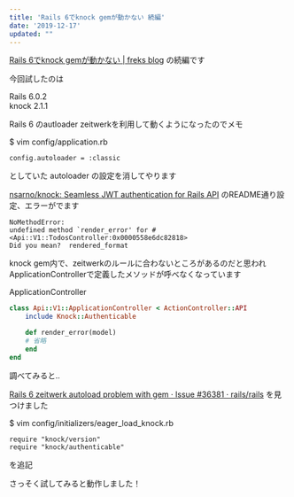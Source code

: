 ```yaml
---
title: 'Rails 6でknock gemが動かない 続編'
date: '2019-12-17'
updated: ""
---
```


[Rails 6でknock gemが動かない \| freks blog](/rails6-knock/) の続編です  

今回試したのは

Rails 6.0.2  
knock 2.1.1  

Rails 6 のautloader zeitwerkを利用して動くようになったのでメモ  

$ vim config/application.rb

```
config.autoloader = :classic
```

としていた autoloader の設定を消してやります

[nsarno/knock: Seamless JWT authentication for Rails API](https://github.com/nsarno/knock) のREADME通り設定、エラーがでます    

```
NoMethodError:
undefined method `render_error' for #<Api::V1::TodosController:0x0000558e6dc82818>
Did you mean?  rendered_format
```

knock gem内で、zeitwerkのルールに合わないところがあるのだと思われ  
ApplicationControllerで定義したメソッドが呼べなくなっています

ApplicationController

```rb
class Api::V1::ApplicationController < ActionController::API
    include Knock::Authenticable

    def render_error(model)
    # 省略
    end
end
```

調べてみると..

[Rails 6 zeitwerk autoload problem with gem · Issue \#36381 · rails/rails](https://github.com/rails/rails/issues/36381#issuecomment-511185972)
を見つけました

$ vim config/initializers/eager_load_knock.rb

```
require "knock/version"
require "knock/authenticable"
```

を追記

さっそく試してみると動作しました！  